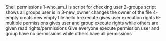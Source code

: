 Shell permissions
1-who_am_i is script for checking user
2-groups script shows all groups user is in
3-new_owner changes the owner of the file
4-empty creats new empty file hello
5-execute gives user execution rights
6-multiple permissions gives user and group execute rights while others are given read rights/permissions
Give everyone execute permission
user and group have no permissions while others have all permissions
